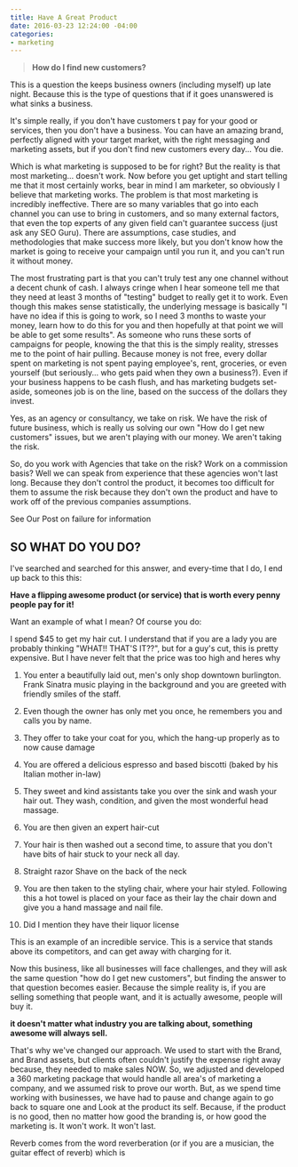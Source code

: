 ```yaml
---
title: Have A Great Product
date: 2016-03-23 12:24:00 -04:00
categories:
- marketing
---
```


> **How do I find new customers?**

This is a question the keeps business owners (including myself) up late night.  Because this is the type of questions that if it goes unanswered is what sinks a business. 

It's simple really, if you don't have customers t pay for your good or services, then you don't have a business. You can have an amazing brand, perfectly aligned with your target market, with the right messaging and marketing assets, but if you don't find new customers every day... You die.

Which is what marketing is supposed to be for right? But the reality is that most marketing... doesn't work. Now before you get uptight and start telling me that it most certainly works, bear in mind I am marketer, so obviously I believe that marketing works. The problem is that most marketing is incredibly ineffective. There are so many variables that go into each channel you can use to bring in customers, and so many external factors, that even the top experts of any given field can't guarantee success (just ask any SEO Guru). There are assumptions, case studies, and methodologies that make success more likely, but you don't know how the market is going to receive your campaign until you run it, and you can't run it without money. 

The most frustrating part is that you can't truly test any one channel without a decent chunk of cash. I always cringe when I hear someone tell me that they need at least 3 months of "testing" budget to really get it to work. Even though this makes sense statistically, the underlying message is basically "I have no idea if this is going to work, so I need 3 months to waste your money, learn how to do this for you and then hopefully at that point we will be able to get some results". As someone who runs these sorts of campaigns for people, knowing the that this is the simply reality, stresses me to the point of hair pulling. Because money is not free, every dollar spent on marketing is not spent paying employee's, rent, groceries, or even yourself (but seriously... who gets paid when they own a business?). Even if your business happens to be cash flush, and has marketing budgets set-aside, someones job is on the line, based on the success of the dollars they invest.

Yes, as an agency or consultancy, we take on risk. We have the risk of future business, which is really us solving our own "How do I get new customers" issues, but we aren't playing with our money. We aren't taking the risk.

So, do you work with Agencies that take on the risk? Work on a commission basis? Well we can speak from experience that these agencies won't last long. Because they don't control the product, it becomes too difficult for them to assume the risk because they don't own the product and have to work off of the previous companies assumptions.

See Our Post on failure for information

SO WHAT DO YOU DO?
------------------

I've searched and searched for this answer, and every-time that I do, I end up back to this this:

**Have a flipping awesome product (or service) that is worth every penny people pay for it!**

Want an example of what I mean? Of course you do:

I spend $45 to get my hair cut. I understand that if you are a lady you are probably thinking "WHAT!! THAT'S IT??", but for a guy's cut, this is pretty expensive. But I have never felt that the price was too high and heres why

1. You enter a beautifully laid out, men's only shop downtown burlington. Frank Sinatra music playing in the background and you are greeted with friendly smiles of the staff.

2. Even though the owner has only met you once, he remembers you and calls you by name.

3. They offer to take your coat for you, which the hang-up properly as to now cause damage

4. You are offered a delicious espresso and based biscotti (baked by his Italian mother in-law) 

5. They sweet and kind assistants take you over the sink and wash your hair out. They wash, condition, and given the most wonderful head massage.

6. You are then given an expert hair-cut

7. Your hair is then washed out a second time, to assure that you don't have bits of hair stuck to your neck all day.

8. Straight razor Shave on the back of the neck

9. You are then taken to the styling chair, where your hair styled. Following this a hot towel is placed on your face as their lay the chair down and give you a hand massage and nail file.

10. Did I mention they have their liquor license


This is an example of an incredible service. This is a service that stands above its competitors, and can get away with charging for it.

Now this business, like all businesses will face challenges, and they will ask the same question "how do I get new customers", but finding the answer to that question becomes easier. Because the simple reality is, if you are selling something that people want, and it is actually awesome, people will buy it.

**it doesn't matter what industry you are talking about, something awesome will always sell.**

That's why we've changed our approach. We used to start with the Brand, and Brand assets, but clients often couldn't justify the expense right away because, they needed to make sales NOW. So, we adjusted and developed a 360 marketing package that would handle all area's of marketing a company, and we assumed risk to prove our worth. But, as we spend time working with businesses, we have had to pause and change again to go back to square one and Look at the product its self. Because, if the product is no good, then no matter how good the branding is, or how good the marketing is. It won't work. It won't last.

Reverb comes from the word reverberation (or if you are a musician, the guitar effect of reverb) which is